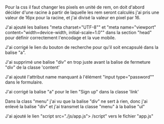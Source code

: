 Pour la css il faut changer les pixels en unité de rem, on doit d'abord décider d'une racine à partir de laquelle les rem seront calculés j'ai pris une valeur de 16px pour la racine, et j'ai divisé la valeur en pixel par 16.


J'ai ajouté les balises "meta charset="UTF-8"" et "meta name="viewport" content="width=device-width, initial-scale=1.0"" dans la section "head" pour définir correctement l'encodage et la vue mobile.

J'ai corrigé le lien du bouton de recherche pour qu'il soit encapsulé dans la balise "a".

J'ai supprimé une balise "div" en trop juste avant la balise de fermeture "div" de la classe 'content'

J'ai ajouté l'attribut name manquant à l'élément "input type="password"" dans le formulaire.

J'ai corrigé la balise "a" pour le lien "Sign up" dans la classe 'link'

Dans la class "menu" j'ai vu que la balise "div" ne sert à rien, donc j'ai enlevé la balise "div" et j'ai transmet la classe "menu" à la balise "ul"

J'ai ajouté le lien     "script src="./js/app.js"> /script" vers le fichier "app.js"


